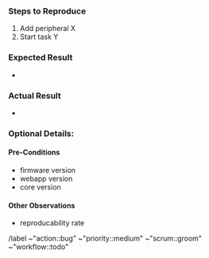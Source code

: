 ### Steps to Reproduce 
1. Add peripheral X
2. Start task Y

### Expected Result 
- 

### Actual Result
-

### Optional Details:

#### Pre-Conditions
- firmware version
- webapp version
- core version

#### Other Observations
- reproducability rate

/label ~"action::bug" ~"priority::medium" ~"scrum::groom" ~"workflow::todo"